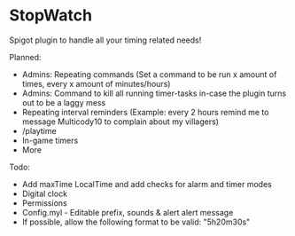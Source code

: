 # StopWatch

Spigot plugin to handle all your timing related needs!

Planned:
* Admins: Repeating commands (Set a command to be run x amount of times, every x amount of minutes/hours)
* Admins: Command to kill all running timer-tasks in-case the plugin turns out to be a laggy mess
* Repeating interval reminders (Example: every 2 hours remind me to message Multicody10 to complain about my villagers)
* /playtime
* In-game timers
* More

Todo:
* Add maxTime LocalTime and add checks for alarm and timer modes
* Digital clock
* Permissions
* Config.myl - Editable prefix, sounds & alert alert message
* If possible, allow the following format to be valid: "5h20m30s"